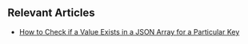 ## Relevant Articles
- [How to Check if a Value Exists in a JSON Array for a Particular Key](https://www.baeldung.com/java-json-array-check-key-value-pair)

